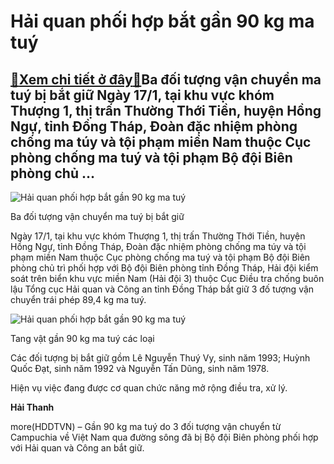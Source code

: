 Hải quan phối hợp bắt gần 90 kg ma tuý
======================================

[:gift:Xem chi tiết ở đây:gift:](https://hddtvn.com/hai-quan-phoi-hop-bat-gan-90-kg-ma-tuy/)Ba đối tượng vận chuyển ma tuý bị bắt giữ Ngày 17/1, tại khu vực khóm Thượng 1, thị trấn Thường Thới Tiền, huyện Hồng Ngự, tỉnh Đồng Tháp, Đoàn đặc nhiệm phòng chống ma túy và tội phạm miền Nam thuộc Cục phòng chống ma tuý và tội phạm Bộ đội Biên phòng chủ …
------------------------------------------------------------------------------------------------------------------------------------------------------------------------------------------------------------------------------------------------------------------





![Hải quan phối hợp bắt gần 90 kg ma tuý](https://hddtvn.com/wp-content/uploads/2021/01/4755_IMG-4205.jpg "Hải quan phối hợp bắt gần 90 kg ma tuý")


Ba đối tượng vận chuyển ma tuý bị bắt giữ



Ngày 17/1, tại khu vực khóm Thượng 1, thị trấn Thường Thới Tiền, huyện Hồng Ngự, tỉnh Đồng Tháp, Đoàn đặc nhiệm phòng chống ma túy và tội phạm miền Nam thuộc Cục phòng chống ma tuý và tội phạm Bộ đội Biên phòng chủ trì phối hợp với Bộ đội Biên phòng tỉnh Đồng Tháp, Hải đội kiểm soát trên biển khu vực miền Nam (Hải đội 3) thuộc Cục Điều tra chống buôn lậu Tổng cục Hải quan và Công an tỉnh Đồng Tháp bắt giữ 3 đố tượng vận chuyển trái phép 89,4 kg ma tuý.





![Hải quan phối hợp bắt gần 90 kg ma tuý](https://hddtvn.com/wp-content/uploads/2021/01/4750_IMG-4206.jpg "Hải quan phối hợp bắt gần 90 kg ma tuý")


Tang vật gần 90 kg ma tuý các loại



Các đối tượng bị bắt giữ gồm Lê Nguyễn Thuý Vy, sinh năm 1993; Huỳnh Quốc Đạt, sinh năm 1992 và Nguyễn Tấn Dũng, sinh năm 1978.


Hiện vụ việc đang được cơ quan chức năng mở rộng điều tra, xử lý.




**Hải Thanh**



more(HDDTVN) – Gần 90 kg ma tuý do 3 đối tượng vận chuyển từ Campuchia về Việt Nam qua đường sông đã bị Bộ đội Biên phòng phối hợp với Hải quan và Công an bắt giữ.

